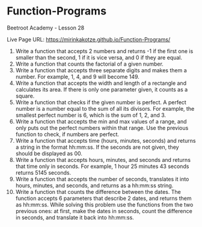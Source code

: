 # Function-Programs
Beetroot Academy - Lesson 28

Live Page URL: https://mirinkakotze.github.io/Function-Programs/

1. Write a function that accepts 2 numbers and returns -1 if the first one is smaller than the second, 1 if it is vice versa, and 0 if they are equal.
2. Write a function that counts the factorial of a given number. 
3. Write a function that accepts three separate digits and makes them a number. For example, 1, 4, and 9 will become 149.
4. Write a function that accepts the width and length of a rectangle and calculates its area. If there is only one parameter given, it counts as a square. 
5. Write a function that checks if the given number is perfect. A perfect number is a number equal to the sum of all its divisors. For example, the smallest perfect number is 6,       which is the sum of 1, 2, and 3.
6. Write a function that accepts the min and max values of a range, and only puts out the perfect numbers within that range. Use the previous function to check, if numbers are         perfect. 
7. Write a function that accepts time (hours, minutes, seconds) and returns a string in the format hh:mm:ss. If the seconds are not given, they should be displayed as 00.
8. Write a function that accepts hours, minutes, and seconds and returns that time only in seconds. For example, 1 hour 25 minutes 43 seconds returns 5145 seconds.
9. Write a function that accepts the number of seconds, translates it into hours, minutes, and seconds, and returns as a hh:mm:ss string.
10. Write a function that counts the difference between the dates. The function accepts 6 parameters that describe 2 dates, and returns them as hh:mm:ss. While solving this            problem use the functions from the two previous ones: at first, make the dates in seconds, count the difference in seconds, and translate it back into hh:mm:ss.
